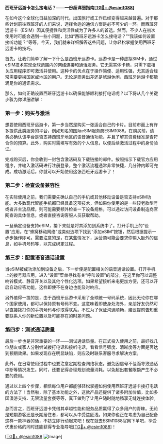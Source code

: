 **西班牙远游卡怎么接电话？——一份超详细指南[[TG💪+ @esim1088](https://t.me/s/esim1088)]**

在如今这个全球化日益加深的时代，出国旅行或工作已经变得越来越普遍。对于那些计划前往西班牙的人们来说，选择合适的通信方案是必不可少的一环。而西班牙远游卡（ESIM）因其便捷性和灵活性成为了许多人的首选。然而，不少人在初次使用时可能会遇到一些小问题，比如“西班牙远游卡怎么接电话？”“我该如何设置接听功能？”等等。今天，我们就来详细解答这些问题，让你轻松掌握使用西班牙远游卡的技巧。

首先，让我们简单了解一下什么是西班牙远游卡。远游卡是一种虚拟SIM卡，通过eSIM技术实现全球范围内的网络连接和通话服务。它无需实体卡槽，只需下载相关应用程序即可激活并使用。这种卡的优点在于操作简便、适用性强，尤其适合经常需要更换国家或地区的用户。无论是商务出差还是旅游休闲，西班牙远游卡都能满足你的通讯需求。

那么，如何正确设置西班牙远游卡以确保能够顺利接打电话呢？以下将从几个关键步骤为你详细讲解：

### 第一步：购买与激活

想要使用西班牙远游卡，第一步当然是购买一张适合自己的卡片。目前市面上有许多提供此类服务的平台，例如知名的国际eSIM服务商ESIM1088。在购买前，请务必确认该平台是否支持西班牙地区的语音通话功能，并且了解其资费标准是否符合你的预算。此外，购买时需填写有效的个人信息，以便后续激活过程中的身份验证。

完成购买后，你会收到一封包含激活码及下载链接的邮件。按照指示下载官方应用程序，并输入激活码进行注册登录。整个激活流程通常非常快捷，几分钟内即可完成。成功激活后，你就可以开始使用这张西班牙远游卡了！

### 第二步：检查设备兼容性

在实际使用之前，我们需要先确认自己的手机或其他移动设备是否支持eSIM功能。大多数现代智能手机都已经具备这项技术，但如果你使用的是一些较老款型号或者非主流品牌，则可能需要额外检查一下设备规格。可以通过访问设备制造商官网查询具体信息，或者直接咨询客服人员获取帮助。

一旦确定设备支持eSIM，接下来就是将其添加到系统中了。打开手机上的“设置”应用，在“蜂窝移动网络”或类似选项下找到“添加eSIM”按钮，然后根据提示一步步操作即可。需要注意的是，在某些情况下，运营商可能会要求你输入额外的信息，如手机号码等，以完成绑定过程。

### 第三步：配置语音通话设置

当eSIM被成功添加到设备之后，下一步便是配置相关的语音通话设置。打开手机上的拨号器应用，进入“设置”菜单寻找有关“呼叫设置”的部分。在这里你可以调整响铃模式、静音开关以及其他个性化选项。如果希望接听来电更加方便，还可以开启自动应答功能，这样即使不在身边也能及时响应。

另外值得一提的是，由于西班牙远游卡采用了全球统一号码系统，因此无论你在哪个国家使用，都可以保持原有号码不变。这意味着即使身处海外，亲朋好友仍然可以直接拨打你的手机号码与你取得联系。不过为了保证沟通顺畅，建议提前告知重要联系人你的新位置以及可能存在的时差问题。

### 第四步：测试通话质量

最后一步也是非常重要的一环——测试通话质量。在正式投入使用之前，最好找几位朋友或家人分别尝试拨打电话和接听电话，看看信号强度、清晰度等方面是否达到预期效果。如果发现存在明显缺陷，则应及时联系客服寻求解决方案。

此外，在日常使用过程中也要注意定期检查网络状态，避免因信号不佳而导致通话中断等情况发生。同时，还要记得合理规划流量消耗，以免超出套餐限额产生不必要的费用。

通过以上四个步骤，相信每位用户都能够轻松掌握如何使用西班牙远游卡接打电话的方法了！当然啦，除了基本功能之外，这款产品还提供了诸多附加价值，比如多国漫游支持、无限流量套餐等等，真正做到了让用户随时随地畅享无缝连接体验。

总而言之，西班牙远游卡凭借其卓越性能和服务品质赢得了众多用户的青睐。无论是短期游客还是长期居住者，都可以从中受益匪浅。如果你也正在考虑为自己配备这样一款神器的话，不妨立即行动起来吧！现在就去ESIM1088官网下单吧，享受优惠价格的同时还能获得专业指导哦[[TG💪+ @esim1088](https://t.me/s/esim1088)]！

[[TG💪+ @esim1088](https://t.me/s/esim1088) ![Image](https://i.postimg.cc/4NQfJmqS/Snipaste-2025-05-13-00-14-12.png)]